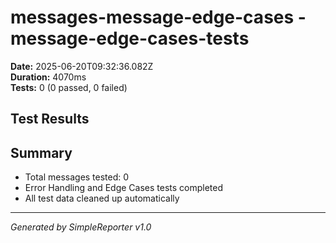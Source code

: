 # messages-message-edge-cases - message-edge-cases-tests

**Date:** 2025-06-20T09:32:36.082Z  
**Duration:** 4070ms  
**Tests:** 0 (0 passed, 0 failed)

## Test Results



## Summary

- Total messages tested: 0
- Error Handling and Edge Cases tests completed
- All test data cleaned up automatically

---
*Generated by SimpleReporter v1.0*
